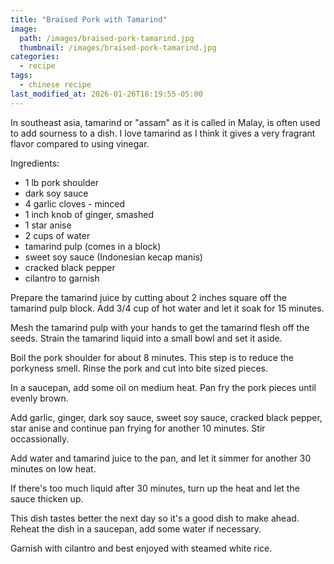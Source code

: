 ```yaml
---
title: "Braised Pork with Tamarind"
image: 
  path: /images/braised-pork-tamarind.jpg
  thumbnail: /images/braised-pork-tamarind.jpg
categories:
  - recipe
tags:
  - chinese recipe
last_modified_at: 2026-01-26T16:19:55-05:00
---
```


In southeast asia, tamarind or "assam" as it is called in Malay, is often used to add sourness to a dish. I love tamarind as I think it gives a very fragrant flavor compared to using vinegar.

Ingredients:
* 1 lb pork shoulder
* dark soy sauce
* 4 garlic cloves - minced
* 1 inch knob of ginger, smashed
* 1 star anise
* 2 cups of water
* tamarind pulp (comes in a block)
* sweet soy sauce (Indonesian kecap manis)
* cracked black pepper
* cilantro to garnish

Prepare the tamarind juice by cutting about 2 inches square off the tamarind pulp block. Add 3/4 cup of hot water and let it soak for 15 minutes. 

Mesh the tamarind pulp with your hands to get the tamarind flesh off the seeds. Strain the tamarind liquid into a small bowl and set it aside.

Boil the pork shoulder for about 8 minutes. This step is to reduce the porkyness smell. Rinse the pork and cut into bite sized pieces.

In a saucepan, add some oil on medium heat. Pan fry the pork pieces until evenly brown. 

Add garlic, ginger, dark soy sauce, sweet soy sauce, cracked black pepper, star anise and continue pan frying for another 10 minutes. Stir occassionally.

Add water and tamarind juice to the pan, and let it simmer for another 30 minutes on low heat.

If there's too much liquid after 30 minutes, turn up the heat and let the sauce thicken up.

This dish tastes better the next day so it's a good dish to make ahead. Reheat the dish in a saucepan, add some water if necessary.

Garnish with cilantro and best enjoyed with steamed white rice.
